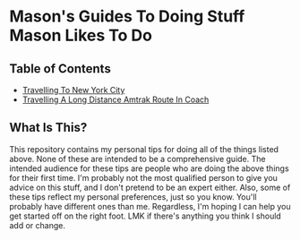 # Mason's Guides To Doing Stuff Mason Likes To Do

## Table of Contents

* [Travelling To New York City](nyc/README.md)
* [Travelling A Long Distance Amtrak Route In Coach](amtrak/README.md)

## What Is This?

This repository contains my personal tips for doing all of the things listed above. None of these are intended
to be a comprehensive guide. The intended audience for these tips are people who are doing the above things for 
their first time. I'm probably not the most qualified person to give you advice on this stuff, and I don't pretend 
to be an expert either. Also, some of these tips reflect my personal preferences, just so you know. You'll probably 
have different ones than me. Regardless, I'm hoping I can help you get started off on the right foot. LMK if there's 
anything you think I should add or change.
